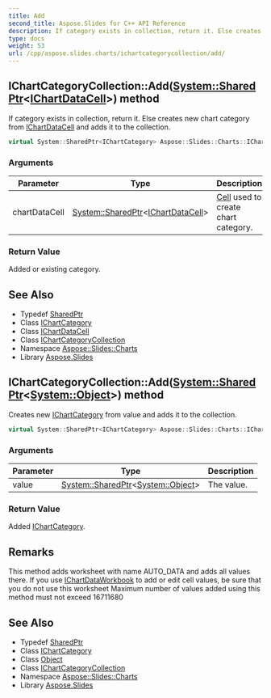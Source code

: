 ```yaml
---
title: Add
second_title: Aspose.Slides for C++ API Reference
description: If category exists in collection, return it. Else creates new chart category from IChartDataCell and adds it to the collection.
type: docs
weight: 53
url: /cpp/aspose.slides.charts/ichartcategorycollection/add/
---
```

## IChartCategoryCollection::Add([System::SharedPtr](../../../system/sharedptr/)\<[IChartDataCell](../../ichartdatacell/)\>) method


If category exists in collection, return it. Else creates new chart category from [IChartDataCell](../../ichartdatacell/) and adds it to the collection.

```cpp
virtual System::SharedPtr<IChartCategory> Aspose::Slides::Charts::IChartCategoryCollection::Add(System::SharedPtr<IChartDataCell> chartDataCell)=0
```


### Arguments

| Parameter | Type | Description |
| --- | --- | --- |
| chartDataCell | [System::SharedPtr](../../../system/sharedptr/)\<[IChartDataCell](../../ichartdatacell/)\> | [Cell](../../../aspose.slides/cell/) used to create chart category. |

### Return Value

Added or existing category.



## See Also

* Typedef [SharedPtr](../../../system/sharedptr/)
* Class [IChartCategory](../../ichartcategory/)
* Class [IChartDataCell](../../ichartdatacell/)
* Class [IChartCategoryCollection](../)
* Namespace [Aspose::Slides::Charts](../../)
* Library [Aspose.Slides](../../../)
## IChartCategoryCollection::Add([System::SharedPtr](../../../system/sharedptr/)\<[System::Object](../../../system/object/)\>) method


Creates new [IChartCategory](../../ichartcategory/) from value and adds it to the collection.

```cpp
virtual System::SharedPtr<IChartCategory> Aspose::Slides::Charts::IChartCategoryCollection::Add(System::SharedPtr<System::Object> value)=0
```


### Arguments

| Parameter | Type | Description |
| --- | --- | --- |
| value | [System::SharedPtr](../../../system/sharedptr/)\<[System::Object](../../../system/object/)\> | The value. |

### Return Value

Added [IChartCategory](../../ichartcategory/).
## Remarks



This method adds worksheet with name AUTO_DATA and adds all values there. If you use [IChartDataWorkbook](../../ichartdataworkbook/) to add or edit cell values, be sure that you do not use this worksheet Maximum number of values added using this method must not exceed 16711680



## See Also

* Typedef [SharedPtr](../../../system/sharedptr/)
* Class [IChartCategory](../../ichartcategory/)
* Class [Object](../../../system/object/)
* Class [IChartCategoryCollection](../)
* Namespace [Aspose::Slides::Charts](../../)
* Library [Aspose.Slides](../../../)
